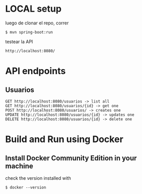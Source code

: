 # LOCAL setup
luego de clonar el repo, correr

    $ mvn spring-boot:run

testear la API

    http://localhost:8080/

# API endpoints

## Usuarios
    GET http://localhost:8080/usuarios -> list all
    GET http://localhost:8080/usuarios/{id} -> get one
    POST http://localhost:8080/usuarios/ -> creates one
    UPDATE http://localhost:8080/usuarios/{id} -> updates one
    DELETE http://localhost:8080/usuarios/{id} -> delete one



# Build and Run using Docker

## Install Docker Community Edition in your machine
check the version installed with 

    $ docker --version


